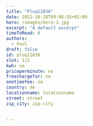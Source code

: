 ```yaml
---
title: "Pluq11836"
date: 2022-10-28T09:08:55+02:00
hero: /images/hero-3.jpg
excerpt: "A default excerpt"
timeToRead: 0
authors:
  - Paul
draft: false
id: pluq11836
slot: 1|2
kwh: na
priceperminute: na
freechargefor: na
onetimefee: na
country: de
locationname: locationname
street: street
zip_city: zip-city


---
```

